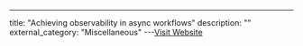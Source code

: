 ---
title: "Achieving observability in async workflows"
description: ""
external_category: "Miscellaneous"
---[Visit Website](https://netflixtechblog.com/achieving-observability-in-async-workflows-cd89b923c784)

